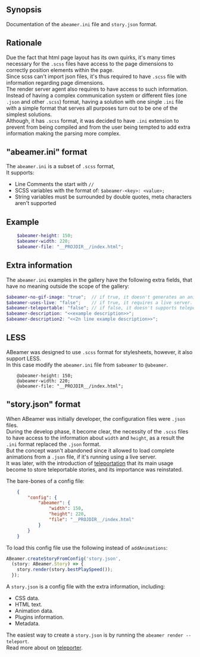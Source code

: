 <!--- @uuid: 6baa24cc-521b-46f9-9847-88f86a3c7932 -->
<!--- @author: Alexandre Bento Freire -->
## Synopsis

Documentation of the `abeamer.ini` file and `story.json` format.

## Rationale

Due the fact that html page layout has its own quirks, it's many times necessary
for the `.scss` files have access to the page dimensions to correctly position elements within the page.  
Since scss can't import json files, it's thus required to have `.scss` file with information regarding page dimensions.  
The render server agent also requires to have access to such information.  
Instead of having a complex communication system or different files (one `.json` and other `.scss`) format, 
having a solution with one single `.ini` file with a simple format that serves all purposes turn out to be one of the simplest solutions.  
Although, it has `.scss` format, it was decided to have `.ini` extension to prevent 
from being compiled and from the user being tempted to add extra information making the parsing more complex.  

## "abeamer.ini" format

The `abeamer.ini` is a subset of `.scss` format,  
It supports:  

* Line Comments the start with `//`
* SCSS variables with the format of: `$abeamer-<key>: <value>;`
* String variables must be surrounded by double quotes, meta characters aren't supported

## Example

```scss
    $abeamer-height: 150;
    $abeamer-width: 220;
    $abeamer-file: "__PROJDIR__/index.html";
```

## Extra information

The `abeamer.ini` examples in the gallery have the following extra fields, 
that have no meaning outside the scope of the gallery:  
  
```scss
$abeamer-no-gif-image: "true";  // if true, it doesn't generates an animated gif image.
$abeamer-uses-live: "false";    // if true, it requires a live server.
$abeamer-teleportable: "false"; // if false, it doesn't supports teleportation.
$abeamer-description: "<<example description>>";
$abeamer-description2: "<<2n line example description>>";
```

## LESS

ABeamer was designed to use `.scss` format for stylesheets, however, it also support LESS.  
In this case modify the `abeamer.ini` file from `$abeamer` to `@abeamer`.   

```less
    @abeamer-height: 150;
    @abeamer-width: 220;
    @abeamer-file: "__PROJDIR__/index.html";
```


## "story.json" format

When ABeamer was initially developer, the configuration files were `.json` files.  
During the develop phase, it become clear, the necessity of the `.scss` files 
to have access to the information about `width` and `height`, as a result the `.ini` format replaced the `.json` format.  
But the concept wasn't abandoned since it allowed to load complete animations from a `.json` file, 
if it's running using a live server.  
It was later, with the introduction of [teleportation](teleporter.md) that its main usage become to store teleportable stories,
and its importance was reinstated.  

The bare-bones of a config file:  
```json
    {
        "config": {
            "abeamer": {
                "width": 150,
                "height": 220,
                "file": "__PROJDIR__/index.html"
            }
        }
    }
```    
  
To load this config file use the following instead of `addAnimations`:
```ts
ABeamer.createStoryFromConfig('story.json',
  (story: ABeamer.Story) => {
    story.render(story.bestPlaySpeed());
  });
```

A `story.json` is a config file with the extra information, including:  

- CSS data.
- HTML text.
- Animation data.
- Plugins information.
- Metadata.

The easiest way to create a `story.json` is by running the `abeamer render --teleport`.  
Read more about on [teleporter](teleporter.md).
